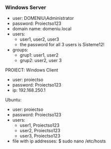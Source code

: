 ### Windows Server
- user: DOMENIU\Administrator
- password: Proiectso123
- domain name: domeniu.local
- users:
  - user1, user2, user3
  - the password for all 3 users is Sisteme12!
- groups:
	- grup1: user1, user2
	- grup2: user2, user 3



PROIECT:
Windows Client
- user: proiectso
- password: Proiectso123
- ip: 192.168.250.1




Ubuntu:
- user: proiectso
- password: Proiectso123
- users: 
	- user1, Proiectso123
	- user2, Proiectso123
	- user3, Proiectso123
- file with ip addresses: $ sudo nano /etc/hosts 
